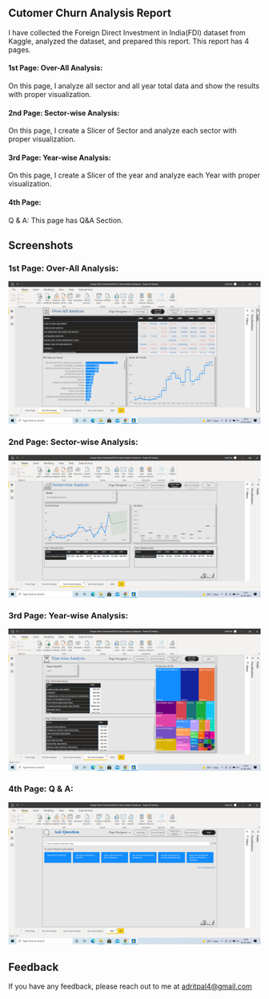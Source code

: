 
## Cutomer Churn Analysis Report

I have collected the Foreign Direct Investment in India(FDI) dataset from Kaggle, analyzed the dataset, and prepared this report. This report has 4 pages.
#### 1st Page: Over-All Analysis: 
On this page, I analyze all sector and all year total data and show the results with proper visualization.

#### 2nd Page: Sector-wise Analysis: 
On this page, I create a Slicer of Sector and analyze each sector with proper visualization.

#### 3rd Page: Year-wise Analysis: 
On this page, I create a Slicer of the year and analyze each Year with proper visualization.

#### 4th Page: 
Q & A: This page has Q&A Section.


## Screenshots
### 1st Page: Over-All Analysis:
![1st Page](https://github.com/AdritPal08/Power-Bi-Projects/blob/main/Foreign%20Direct%20Investment%20in%20India(FDI)%20Analysis%20Report/FDI_page1.png?raw=true)

### 2nd Page: Sector-wise Analysis:
![2nd Page](https://github.com/AdritPal08/Power-Bi-Projects/blob/main/Foreign%20Direct%20Investment%20in%20India(FDI)%20Analysis%20Report/FDI_page2.png?raw=true)

### 3rd Page: Year-wise Analysis:  
![3rd Page](https://github.com/AdritPal08/Power-Bi-Projects/blob/main/Foreign%20Direct%20Investment%20in%20India(FDI)%20Analysis%20Report/FDI_page3.png?raw=true)

### 4th Page: Q & A:  
![4th Page](https://github.com/AdritPal08/Power-Bi-Projects/blob/main/Foreign%20Direct%20Investment%20in%20India(FDI)%20Analysis%20Report/FDI_page4.png?raw=true)
## Feedback

If you have any feedback, please reach out to me at adritpal4@gmail.com



